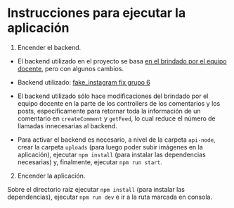 # Instrucciones para ejecutar la aplicación

1. Encender el backend.

- El backend utilizado en el proyecto se basa [en el brindado por el equipo docente](https://github.com/bruno-argenta/fake_instagram.git), pero con algunos cambios.

- Backend utilizado: [fake_instagram fix grupo 6](https://github.com/nex0uy/fake_instagram-fix-g6.git)

- El backend utilizado sólo hace modificaciones del brindado por el equipo docente en la parte de los controllers de los comentarios y los posts, específicamente para retornar toda la información de un comentario en `createComment` y `getFeed`, lo cual reduce el número de llamadas innecesarias al backend.

- Para activar el backend es necesario, a nivel de la carpeta `api-node`, crear la carpeta `uploads` (para luego poder subir imágenes en la aplicación), ejecutar `npm install` (para instalar las dependencias necesarias) y, finalmente, ejecutar `npm run start`.

2. Encender la aplicación.

Sobre el directorio raíz ejecutar `npm install` (para instalar las dependencias), ejecutar `npm run dev` e ir a la ruta marcada en consola.